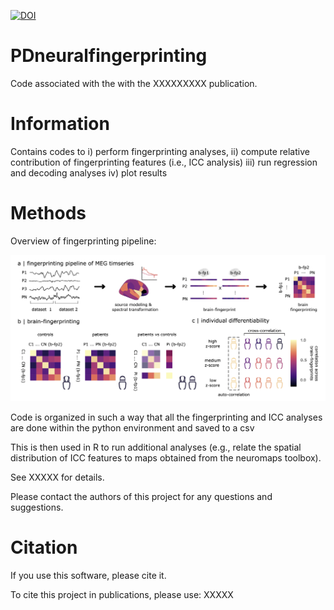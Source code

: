 [![DOI](https://zenodo.org/badge/449755672.svg)](XXXXX)

# PDneuralfingerprinting

Code associated with the with the XXXXXXXXX publication.

# Information

Contains codes to i) perform fingerprinting analyses, ii) compute relative contribution of fingerprinting features (i.e., ICC analysis) iii) run regression and decoding analyses iv) plot results 

# Methods

Overview of fingerprinting pipeline:

![alt text](https://github.com/jasondsc/PDneuralfingerprinting/blob/main/Figures4paper/Figure_1_Oct202.jpg)


Code is organized in such a way that all the fingerprinting and ICC analyses are done within the python environment and saved to a csv

This is then used in R to run additional analyses (e.g., relate the spatial distribution of ICC features to maps obtained from the neuromaps toolbox).

See XXXXX for details.

Please contact the authors of this project for any questions and suggestions.

# Citation

If you use this software, please cite it.

To cite this project in publications, please use:
XXXXX


